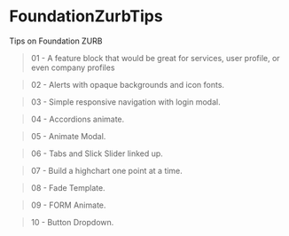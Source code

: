 # FoundationZurbTips
Tips on Foundation ZURB 

> 01 - A feature block that would be great for services, user profile, or even company profiles

> 02 - Alerts with opaque backgrounds and icon fonts.

> 03 - Simple responsive navigation with login modal.

> 04 - Accordions animate.

> 05 - Animate Modal.

> 06 - Tabs and Slick Slider linked up.

> 07 - Build a highchart one point at a time.

> 08 - Fade Template.

> 09 - FORM Animate.

> 10 - Button Dropdown.
